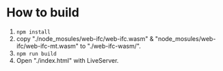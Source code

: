 # How to build
1. `npm install`
2. copy "./node_mosules/web-ifc/web-ifc.wasm" & "node_mosules/web-ifc/web-ifc-mt.wasm" to "./web-ifc-wasm/".
3. `npm run build`
4. Open "./index.html" with LiveServer.
